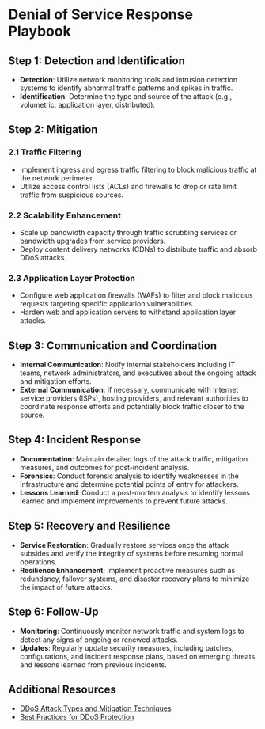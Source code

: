 # Denial of Service Response Playbook

## Step 1: Detection and Identification
- **Detection**: Utilize network monitoring tools and intrusion detection systems to identify abnormal traffic patterns and spikes in traffic.
- **Identification**: Determine the type and source of the attack (e.g., volumetric, application layer, distributed).

## Step 2: Mitigation
### 2.1 Traffic Filtering
- Implement ingress and egress traffic filtering to block malicious traffic at the network perimeter.
- Utilize access control lists (ACLs) and firewalls to drop or rate limit traffic from suspicious sources.
  
### 2.2 Scalability Enhancement
- Scale up bandwidth capacity through traffic scrubbing services or bandwidth upgrades from service providers.
- Deploy content delivery networks (CDNs) to distribute traffic and absorb DDoS attacks.

### 2.3 Application Layer Protection
- Configure web application firewalls (WAFs) to filter and block malicious requests targeting specific application vulnerabilities.
- Harden web and application servers to withstand application layer attacks.

## Step 3: Communication and Coordination
- **Internal Communication**: Notify internal stakeholders including IT teams, network administrators, and executives about the ongoing attack and mitigation efforts.
- **External Communication**: If necessary, communicate with Internet service providers (ISPs), hosting providers, and relevant authorities to coordinate response efforts and potentially block traffic closer to the source.

## Step 4: Incident Response
- **Documentation**: Maintain detailed logs of the attack traffic, mitigation measures, and outcomes for post-incident analysis.
- **Forensics**: Conduct forensic analysis to identify weaknesses in the infrastructure and determine potential points of entry for attackers.
- **Lessons Learned**: Conduct a post-mortem analysis to identify lessons learned and implement improvements to prevent future attacks.

## Step 5: Recovery and Resilience
- **Service Restoration**: Gradually restore services once the attack subsides and verify the integrity of systems before resuming normal operations.
- **Resilience Enhancement**: Implement proactive measures such as redundancy, failover systems, and disaster recovery plans to minimize the impact of future attacks.

## Step 6: Follow-Up
- **Monitoring**: Continuously monitor network traffic and system logs to detect any signs of ongoing or renewed attacks.
- **Updates**: Regularly update security measures, including patches, configurations, and incident response plans, based on emerging threats and lessons learned from previous incidents.

## Additional Resources
- [DDoS Attack Types and Mitigation Techniques](https://www.cloudflare.com/learning/ddos/ddos-attack-tools/)
- [Best Practices for DDoS Protection](https://www.incapsula.com/ddos/ddos-protection-services.html)
